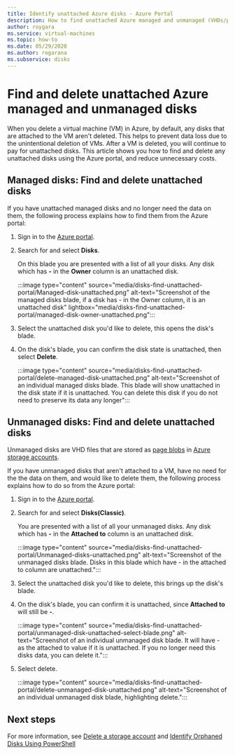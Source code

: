 ```yaml
---
title: Identify unattached Azure disks - Azure Portal
description: How to find unattached Azure managed and unmanaged (VHDs/page blobs) disks by using the Azure portal.
author: roygara
ms.service: virtual-machines
ms.topic: how-to
ms.date: 05/29/2020
ms.author: rogarana
ms.subservice: disks
---
```


# Find and delete unattached Azure managed and unmanaged disks

When you delete a virtual machine (VM) in Azure, by default, any disks that are attached to the VM aren't deleted. This helps to prevent data loss due to the unintentional deletion of VMs. After a VM is deleted, you will continue to pay for unattached disks. This article shows you how to find and delete any unattached disks using the Azure portal, and reduce unnecessary costs.

## Managed disks: Find and delete unattached disks

If you have unattached managed disks and no longer need the data on them, the following process explains how to find them from the Azure portal:

1. Sign in to the [Azure portal](https://portal.azure.com/).
1. Search for and select **Disks**.

    On this blade you are presented with a list of all your disks. Any disk which has **-** in the **Owner** column is an unattached disk.



    :::image type="content" source="media/disks-find-unattached-portal/Managed-disk-unattached.png" alt-text="Screenshot of the managed disks blade, if a disk has - in the Owner column, it is an unattached disk" lightbox="media/disks-find-unattached-portal/managed-disk-owner-unattached.png":::

1. Select the unattached disk you'd like to delete, this opens the disk's blade.
1. On the disk's blade, you can confirm the disk state is unattached, then select **Delete**.

    :::image type="content" source="media/disks-find-unattached-portal/delete-managed-disk-unattached.png" alt-text="Screenshot of an individual managed disks blade. This blade will show unattached in the disk state if it is unattached. You can delete this disk if you do not need to preserve its data any longer":::

## Unmanaged disks: Find and delete unattached disks

Unmanaged disks are VHD files that are stored as [page blobs](/rest/api/storageservices/understanding-block-blobs--append-blobs--and-page-blobs#about-page-blobs) in [Azure storage accounts](../storage/common/storage-account-overview.md).

If you have unmanaged disks that aren't attached to a VM, have no need for the the data on them, and would like to delete them, the following process explains how to do so from the Azure portal:

1. Sign in to the [Azure portal](https://portal.azure.com/).
1. Search for and select **Disks(Classic)**.

    You are presented with a list of all your unmanaged disks. Any disk which has **-** in the **Attached to** column is an unattached disk.

    :::image type="content" source="media/disks-find-unattached-portal/Unmanaged-disks-unattached.png" alt-text="Screenshot of the unmanaged disks blade. Disks in this blade which have - in the attached to column are unattached.":::

1. Select the unattached disk you'd like to delete, this brings up the disk's blade.

1. On the disk's blade, you can confirm it is unattached, since **Attached to** will still be **-**.

    :::image type="content" source="media/disks-find-unattached-portal/unmanaged-disk-unattached-select-blade.png" alt-text="Screenshot of an individual unmanaged disk blade. It will have - as the attached to value if it is unattached. If you no longer need this disks data, you can delete it.":::

1. Select delete.

    :::image type="content" source="media/disks-find-unattached-portal/delete-unmanaged-disk-unattached.png" alt-text="Screenshot of an individual unmanaged disk blade, highlighting delete.":::

## Next steps

For more information, see [Delete a storage account](../storage/common/storage-account-create.md#delete-a-storage-account) and [Identify Orphaned Disks Using PowerShell](https://blogs.technet.microsoft.com/ukplatforms/2018/02/21/azure-cost-optimisation-series-identify-orphaned-disks-using-powershell/)